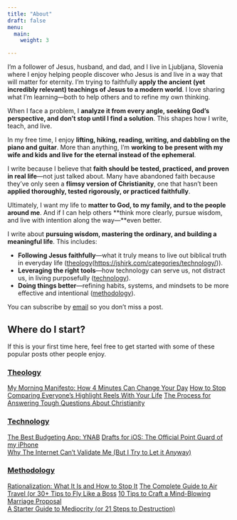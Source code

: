 ```yaml
---
title: "About"
draft: false
menu:
  main:
    weight: 3

---
```


I’m a follower of Jesus, husband, and dad, and I live in Ljubljana, Slovenia where I enjoy helping people discover who Jesus is and live in a way that will matter for eternity. I’m trying to faithfully **apply the ancient (yet incredibly relevant) teachings of Jesus to a modern world**. I love sharing what I’m learning—both to help others and to refine my own thinking.  

When I face a problem, I **analyze it from every angle, seeking God’s perspective, and don’t stop until I find a solution**. This shapes how I write, teach, and live.  

In my free time, I enjoy **lifting, hiking, reading, writing, and dabbling on the piano and guitar**. More than anything, I’m **working to be present with my wife and kids and live for the eternal instead of the ephemeral**.  

I write because I believe that **faith should be tested, practiced, and proven in real life**—not just talked about. Many have abandoned faith because they’ve only seen a **flimsy version of Christianity**, one that hasn’t been **applied thoroughly, tested rigorously, or practiced faithfully**.  

Ultimately, I want my life to **matter to God, to my family, and to the people around me**. And if I can help others **think more clearly, pursue wisdom, and live with intention along the way—**even better.  

I write about **pursuing wisdom, mastering the ordinary, and building a meaningful life**. This includes:  
- **Following Jesus faithfully**—what it truly means to live out biblical truth in everyday life ([theology](/categories/theology/)(https://jshirk.com/categories/technology/)).  
- **Leveraging the right tools**—how technology can serve us, not distract us, in living purposefully ([technology](/categories/technology/)).  
- **Doing things better**—refining habits, systems, and mindsets to be more effective and intentional ([methodology](/categories/methodology/)).  

You can subscribe by [email]((http://jshirk.us2.list-manage.com/subscribe?u=494bbc345ee9ac49815fc27f7&id=96f30fa52e)) so you don’t miss a post.

## Where do I start?

If this is your first time here, feel free to get started with some of these popular posts other people enjoy.

### [Theology](https://jshirk.com/blog/category/theology/)

[My Morning Manifesto: How 4 Minutes Can Change Your Day](https://jshirk.com/blog/morning-manifesto/) 
[How to Stop Comparing Everyone’s Highlight Reels With Your Life](https://jshirk.com/blog/highlight-reels/)
[The Process for Answering Tough Questions About Christianity](https://jshirk.com/blog/answering-question/)

### [Technology](https://jshirk.com/blog/category/technology/)

[The Best Budgeting App: YNAB](https://jshirk.com/blog/ynab/)
[Drafts for iOS: The Official Point Guard of my iPhone](https://jshirk.com/blog/drafts-ios/)   
[Why The Internet Can’t Validate Me (But I Try to Let it Anyway)](https://jshirk.com/blog/internet-validation/)

### [Methodology](https://jshirk.com/blog/category/methodology/)

[Rationalization: What It Is and How to Stop It](https://jshirk.com/blog/rationalization/)
[The Complete Guide to Air Travel (or 30+ Tips to Fly Like a Boss](https://jshirk.com/blog/air-travel-guide/)
[10 Tips to Craft a Mind-Blowing Marriage Proposal](https://jshirk.com/blog/proposal-tips/)  
[A Starter Guide to Mediocrity (or 21 Steps to Destruction)](https://jshirk.com/blog/mediocrity-guide/)

